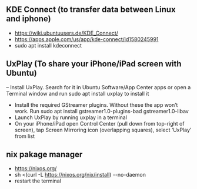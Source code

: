 ## KDE Connect (to transfer data between Linux and iphone)
- https://wiki.ubuntuusers.de/KDE_Connect/
- https://apps.apple.com/us/app/kde-connect/id1580245991
- sudo apt install kdeconnect 

## UxPlay (To share your iPhone/iPad screen with Ubuntu)
– Install UxPlay. Search for it in Ubuntu Software/App Center apps or open a Terminal window and run
    sudo apt install uxplay to install it
- Install the required GStreamer plugins. Without these the app won’t work. Run
    sudo apt install gstreamer1.0-plugins-bad gstreamer1.0-libav
- Launch UxPlay by running uxplay in a terminal
- On your iPhone/iPad open Control Center (pull down from top-right of screen),
  tap Screen Mirroring icon (overlapping squares), select ‘UxPlay’ from list

## nix pakage manager
- https://nixos.org/
- sh <(curl -L https://nixos.org/nix/install) --no-daemon
- restart the terminal
